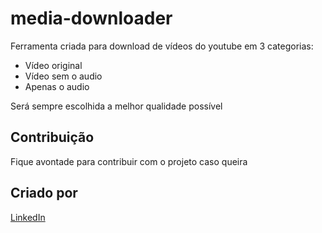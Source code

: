 # media-downloader
Ferramenta criada para download de vídeos do youtube em 3 categorias:
* Vídeo original
* Vídeo sem o audio
* Apenas o audio

Será sempre escolhida a melhor qualidade possível
## Contribuição
Fique avontade para contribuir com o projeto caso queira
## Criado por
[LinkedIn](https://www.linkedin.com/in/eduardo-torres-galvao/)
